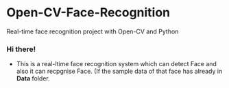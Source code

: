 # Open-CV-Face-Recognition
Real-time face recognition project with Open-CV and Python

### Hi there!
- This is a real-ltime face recognition system which can detect Face and also it can recpgnise Face. (If the sample data of that face has already in <b>Data</b> folder.
